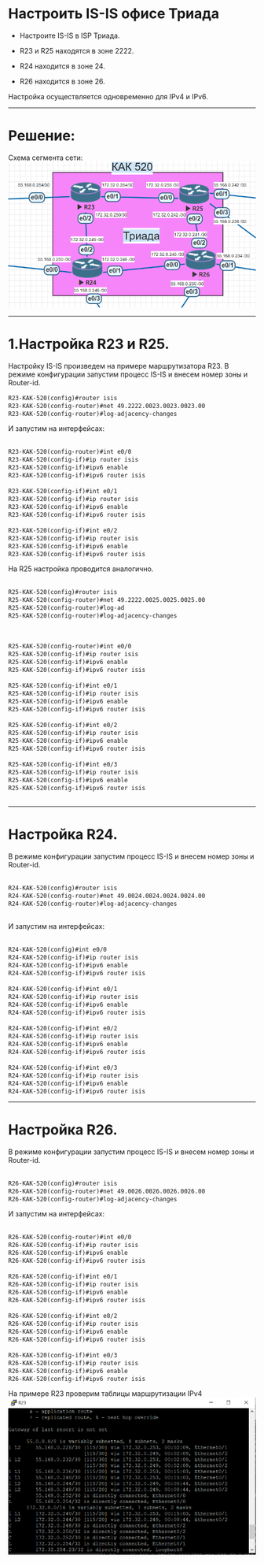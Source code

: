 # Настроить IS-IS офисе Триада
- Настроите IS-IS в ISP Триада.

- R23 и R25 находятся в зоне 2222.

- R24 находится в зоне 24.

- R26 находится в зоне 26.

Настройка осуществляется одновременно для IPv4 и IPv6.

--------------------------------------------------------
# Решение:
Схема сегмента сети:
![](https://github.com/Certus25/otus_network_engineer/blob/24c7df12b5922bcae9f7b09e90eaeb2e412a18b8/Lab4/IS-IS.PNG)

--------------------------------------------------------
# 1.Настройка R23 и R25.
Настройку IS-IS произведем на примере маршрутизатора R23. В режиме конфигурации запустим процесс IS-IS и внесем номер зоны и Router-id.
```
R23-KAK-520(config)#router isis
R23-KAK-520(config-router)#net 49.2222.0023.0023.0023.00
R23-KAK-520(config-router)#log-adjacency-changes

```
И запустим на интерфейсах:
```

R23-KAK-520(config-router)#int e0/0
R23-KAK-520(config-if)#ip router isis
R23-KAK-520(config-if)#ipv6 enable
R23-KAK-520(config-if)#ipv6 router isis

R23-KAK-520(config-if)#int e0/1
R23-KAK-520(config-if)#ip router isis
R23-KAK-520(config-if)#ipv6 enable
R23-KAK-520(config-if)#ipv6 router isis

R23-KAK-520(config-if)#int e0/2
R23-KAK-520(config-if)#ip router isis
R23-KAK-520(config-if)#ipv6 enable
R23-KAK-520(config-if)#ipv6 router isis

```
На R25 настройка проводится аналогично.
```

R25-KAK-520(config)#router isis
R25-KAK-520(config-router)#net 49.2222.0025.0025.0025.00
R25-KAK-520(config-router)#log-ad
R25-KAK-520(config-router)#log-adjacency-changes


```

```

R25-KAK-520(config-router)#int e0/0
R25-KAK-520(config-if)#ip router isis
R25-KAK-520(config-if)#ipv6 enable
R25-KAK-520(config-if)#ipv6 router isis

R25-KAK-520(config-if)#int e0/1
R25-KAK-520(config-if)#ip router isis
R25-KAK-520(config-if)#ipv6 enable
R25-KAK-520(config-if)#ipv6 router isis

R25-KAK-520(config-if)#int e0/2
R25-KAK-520(config-if)#ip router isis
R25-KAK-520(config-if)#ipv6 enable
R25-KAK-520(config-if)#ipv6 router isis

R25-KAK-520(config-if)#int e0/3
R25-KAK-520(config-if)#ip router isis
R25-KAK-520(config-if)#ipv6 enable
R25-KAK-520(config-if)#ipv6 router isis


```
--------------------------------------------
# Настройка R24.
В режиме конфигурации запустим процесс IS-IS и внесем номер зоны и Router-id.
```

R24-KAK-520(config)#router isis
R24-KAK-520(config-router)#net 49.0024.0024.0024.0024.00
R24-KAK-520(config-router)#log-adjacency-changes


```
И запустим на интерфейсах:
```

R24-KAK-520(config)#int e0/0
R24-KAK-520(config-if)#ip router isis
R24-KAK-520(config-if)#ipv6 enable
R24-KAK-520(config-if)#ipv6 router isis

R24-KAK-520(config-if)#int e0/1
R24-KAK-520(config-if)#ip router isis
R24-KAK-520(config-if)#ipv6 enable
R24-KAK-520(config-if)#ipv6 router isis

R24-KAK-520(config-if)#int e0/2
R24-KAK-520(config-if)#ip router isis
R24-KAK-520(config-if)#ipv6 enable
R24-KAK-520(config-if)#ipv6 router isis

R24-KAK-520(config-if)#int e0/3
R24-KAK-520(config-if)#ip router isis
R24-KAK-520(config-if)#ipv6 enable
R24-KAK-520(config-if)#ipv6 router isis

```
------------------------------------------------------------
# Настройка R26.
В режиме конфигурации запустим процесс IS-IS и внесем номер зоны и Router-id.

```

R26-KAK-520(config)#router isis
R26-KAK-520(config-router)#net 49.0026.0026.0026.0026.00
R26-KAK-520(config-router)#log-adjacency-changes

```
И запустим на интерфейсах:
```

R26-KAK-520(config-router)#int e0/0
R26-KAK-520(config-if)#ip router isis
R26-KAK-520(config-if)#ipv6 enable
R26-KAK-520(config-if)#ipv6 router isis

R26-KAK-520(config-if)#int e0/1
R26-KAK-520(config-if)#ip router isis
R26-KAK-520(config-if)#ipv6 enable
R26-KAK-520(config-if)#ipv6 router isis

R26-KAK-520(config-if)#int e0/2
R26-KAK-520(config-if)#ip router isis
R26-KAK-520(config-if)#ipv6 enable
R26-KAK-520(config-if)#ipv6 router isis

R26-KAK-520(config-if)#int e0/3
R26-KAK-520(config-if)#ip router isis
R26-KAK-520(config-if)#ipv6 enable
R26-KAK-520(config-if)#ipv6 router isis

```
На примере R23 проверим таблицы маршрутизации IPv4 
![](https://github.com/Certus25/otus_network_engineer/blob/84f7dd85a544f838381733d7ea88f1ddefc8d26c/Lab4/is-is-ip-route.PNG)